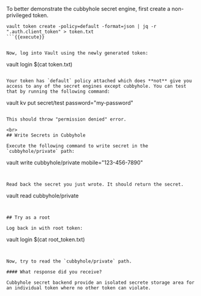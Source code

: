 To better demonstrate the cubbyhole secret engine, first create a non-privileged token.

```
vault token create -policy=default -format=json | jq -r ".auth.client_token" > token.txt
```{{execute}}


Now, log into Vault using the newly generated token:

```
vault login $(cat token.txt)
```{{execute}}

Your token has `default` policy attached which does **not** give you access to any of the secret engines except cubbyhole. You can test that by running the following command:

```
vault kv put secret/test password="my-password"
```{{execute}}

This should throw "permission denied" error.

<br>
## Write Secrets in Cubbyhole

Execute the following command to write secret in the `cubbyhole/private` path:

```
vault write cubbyhole/private mobile="123-456-7890"
```{{execute}}


Read back the secret you just wrote. It should return the secret.

```
vault read cubbyhole/private
```{{execute}}


## Try as a root

Log back in with root token:

```
vault login $(cat root_token.txt)
```{{execute}}


Now, try to read the `cubbyhole/private` path.

#### What response did you receive?

Cubbyhole secret backend provide an isolated secrete storage area for an individual token where no other token can violate.
